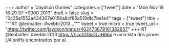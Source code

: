 
+++
author = "Jaydson Gomes"
categories = ["tweet"]
date = "Mon Nov 18 16:29:37 +0000 2013"
draft = false
slug = "0c35e1552a434307e0156a8cf85a519dfc7be1e4"
tags = ["tweet"]
title = """RT @leobalter: #webbr2013..."""
tweet = true
micro = true
tweet_url = "https://twitter.com/jaydson/status/402473679101382657"
+++
RT @leobalter: #webbr2013 https://t.co/GDxOLaH6bv é uma lista dos piores UA sniffs encontrados por aí.
